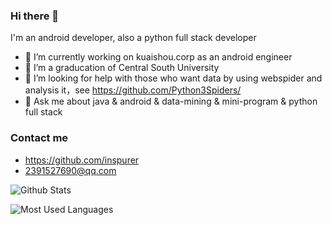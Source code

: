 ### Hi there 👋

I'm an android developer, also a python full stack developer

- 🔭 I’m currently working on kuaishou.corp as an android engineer
- 🌱 I’m a graducation of Central South University
- 🤔 I’m looking for help with those who want data by using webspider and analysis it，see https://github.com/Python3Spiders/
- 💬 Ask me about java & android & data-mining & mini-program & python full stack

### Contact me

- <https://github.com/inspurer>
- <2391527690@qq.com>

![Github Stats](https://github-readme-stats.vercel.app/api?username=inspurer&show_icons=true&theme=light)

![Most Used Languages](https://github-readme-stats.vercel.app/api/top-langs/?username=inspurer&theme=light)
